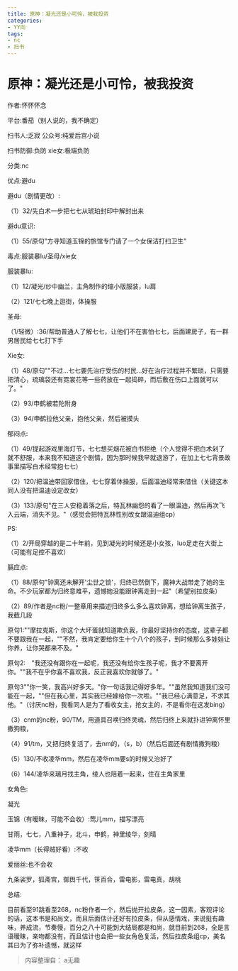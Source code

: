 ```yaml
---
title: 原神：凝光还是小可怜，被我投资
categories:
- YY向
tags:
- nc
- 扫书
---
```

# 原神：凝光还是小可怜，被我投资
作者:怀怀怀念

平台:番茄（别人说的，我不确定）

扫书人:乏寂 公众号:纯爱后宫小说

扫书防御:负防 xie女:极端负防

分类:nc

优点:避du

避du（剧情更改）:

（1）32/先白术一步把七七从琥珀封印中解封出来

避du意识:

（1）55/原句"方寻知道玉锦的旅馆专门请了一个女保洁打扫卫生"

毒点:服装暴lu/圣母/xie女

服装暴lu:

（1）12/凝光/纱中幽兰，主角制作的缩小版服装，lu肩

（2）121/七七晚上逛街，体操服

圣母:

（1/轻微）:36/帮助普通人了解七七，让他们不在害怕七七，后面建房子，有一群男居民给七七打下手

Xie女:

（1）48/原句""不过...七七要先治疗受伤的村民...好在治疗过程并不繁琐，只需要把清心，琉璃袋还有霓裳花等一些药放在一起捣碎，而后敷在伤口上面就可以了。"

（2）93/申鹤被若陀附身

（3）94/申鹤拉他父亲，抱他父亲，然后被摸头

郁闷点:

（1）49/提起游戏里海灯节，七七想买烟花被白书拒绝（个人觉得不把白术剁了就不舒服，本来我不知道这个剧情，因为那时候我早就退游了，在加上七七背景故事里描写白术经常抱七七）

（2）120/把温迪带回家借住，七七穿着体操服，后面温迪经常来借住（关键这本同人没有把温迪设定改女）

（3）133/原句"在三人安稳着落之后，特瓦林幽怨的看了一眼温迪，然后再次飞入云端，消失不见。"（感觉会把特瓦林性别改女跟温迪组cp）

PS:

（1）2/开局穿越的是二十年前，见到凝光的时候还是小女孩，luo足走在大街上（可能有足控不喜欢）

膈应点:

（1）88/原句"钟离还未解开'尘世之锁'，归终已然倒下，魔神大战带走了她的生命。不少玩家都为归终意难平，遗憾她没能跟钟离走到一起"（希望别拉皮条）

（2）89/作者是nc粉/一整章用来描述归终多么多么喜欢钟离，想给钟离生孩子，我截几段

原句1:""摩拉克斯，你这个大坏蛋就知道欺负我，你最好坚持你的态度，这辈子都不要跟我在一起，""不然，我肯定要给你生十个八个的孩子，到时候那么多娃娃让你养，让你哭都来不及。"

原句2:　"我还没有跟你在一起呢，我还没有给你生孩子呢，我才不要离开你。""我不在乎你喜不喜欢我，反正我喜欢你就够了。"

原句3""你一笑，我高兴好多天。"你一句话我记得好多年。""虽然我知道我们没可能在一起，""但在我心里，其实我已经嫁给你一次啦。""我已经心满意足，不求其他。"（讨厌nc粉，我看同人是为了看收女主，抢女主的，不是看你在这发bing）

（3）cnm的nc粉，90/TM，用道具召唤归终灵魂，然后归终上来就扑进钟离怀里撒狗粮，

（4）91/tm，又把归终复活了，去nm的，（s，b）（然后后面还有剧情撒狗粮）

（5）130/不收凌华mm，然后在凌华mm要s的时候又治好了

（6）144/凌华来璃月找主角，绫人也陪着一起来，住在主角家里

女角色:

凝光

玉锦（有暧昧，可能不会收）:莺儿mm，描写漂亮

甘雨，七七，八重神子，北斗，申鹤，神里绫华，刻晴

凌华mm（长得贼好看）:不收

爱丽丝:也不会收

九条裟罗，狐斋宫，御舆千代，笹百合，雷电影，雷电真，胡桃

总结:

目前看至91跳看至268，nc粉作者一个，然后抛开拉皮条，这一因素，客观评论的话，这本书是和尚文，而且后面估计还好有拉皮条，但从感情戏，来说挺有趣味，养成流，节奏慢，百分之八十可能到大结局都是和尚，就目前到268，全是言语暧昧，亲吻都没有，而且估计也会把一些女角色复活，然后拉皮条组cp，美名其曰为了弥补遗憾，就这样


> 内容整理自： a无趣